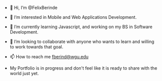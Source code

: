 - 👋 Hi, I’m @FelixBerinde
- 👀 I’m interested in Mobile and Web Applications Development.
- 🌱 I’m currently learning Javascript, and working on my BS in Software Development.
- 💞️ I’m looking to collaborate with anyone who wants to learn and willing to work towards that goal.
- 📫 How to reach me fberind@wgu.edu

- My Portfolio is in progress and don't feel like it is ready to share with the world just yet.
<!---
FelixBerinde/FelixBerinde is a ✨ special ✨ repository because its `README.md` (this file) appears on your GitHub profile.
You can click the Preview link to take a look at your changes.
--->
